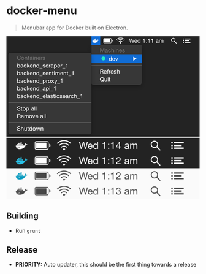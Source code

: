 # docker-menu

> Menubar app for Docker built on Electron.

<img src="screenshot1.png" />

<img src="screenshot2.png" />

## Building

* Run `grunt`

## Release

* **PRIORITY:** Auto updater, this should be the first thing towards a release
